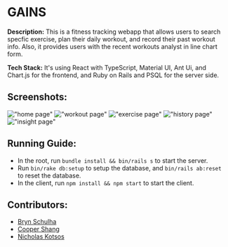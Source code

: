 # GAINS

**Description:** This is a fitness tracking webapp that allows users to search specfic exercise, plan their daily workout, and record their past workout info. Also, it provides users with the recent workouts analyst in line chart form. 

**Tech Stack:** It's using React with TypeScript, Material UI, Ant Ui, and Chart.js for the frontend, and Ruby on Rails and PSQL for the server side.

## Screenshots:
!["home page"](https://github.com/DyerMaker42/gains/blob/master/client/public/home.png)
!["workout page"](https://github.com/DyerMaker42/gains/blob/master/client/public/workout.png)
!["exercise page"](https://github.com/DyerMaker42/gains/blob/master/client/public/exercise.png)
!["history page"](https://github.com/DyerMaker42/gains/blob/master/client/public/history.png)
!["insight page"](https://github.com/DyerMaker42/gains/blob/master/client/public/insight.png)

## Running Guide:
- In the root, run `bundle install && bin/rails s` to start the server.
- Run `bin/rake db:setup` to setup the database, and `bin/rails ab:reset` to reset the database.
- In the client, run `npm install && npm start` to start the client.

## Contributors:
- [Bryn Schulha](https://github.com/brynschulha)
- [Cooper Shang](https://github.com/vvEii)
- [Nicholas Kotsos](https://github.com/DyerMaker42)  

